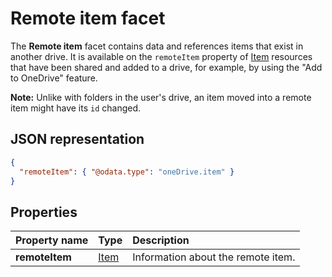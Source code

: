 # Remote item facet
The **Remote item** facet contains data and references items that exist in another drive.
It is available on the `remoteItem` property of [Item][item-resource] resources that have been shared and added to a drive, for example, by using the "Add to OneDrive" feature. 

**Note:** Unlike with folders in the user's drive, an item moved into a
remote item might have its `id` changed.

## JSON representation

<!-- { "blockType": "resource", "@odata.type": "oneDrive.remoteItem" } -->
```json
{
  "remoteItem": { "@odata.type": "oneDrive.item" }
}
```
## Properties

| Property name  | Type                  | Description                                                   |
|:---------------|:----------------------|:--------------------------------------------------------------|
| **remoteItem** | [Item][item-resource] | Information about the remote item.                             |

[item-resource]: ../resources/item.md
